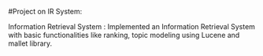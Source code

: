 #Project on IR System:

Information  Retrieval  System : Implemented  an  Information  Retrieval System with basic functionalities like ranking,  topic modeling using Lucene and mallet library.
